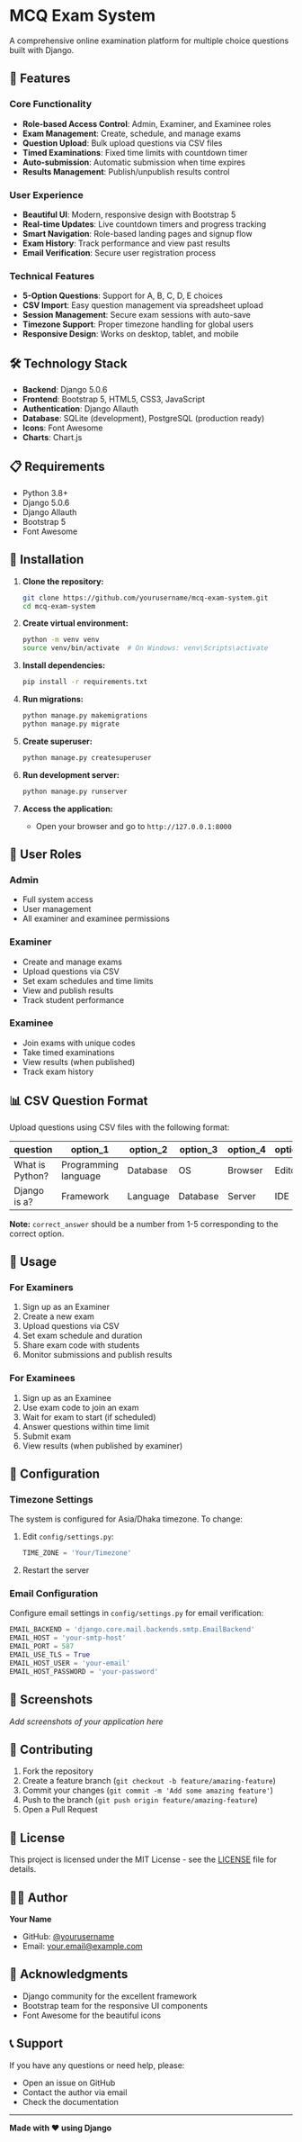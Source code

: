 # MCQ Exam System

A comprehensive online examination platform for multiple choice questions built with Django.

## 🚀 Features

### Core Functionality
- **Role-based Access Control**: Admin, Examiner, and Examinee roles
- **Exam Management**: Create, schedule, and manage exams
- **Question Upload**: Bulk upload questions via CSV files
- **Timed Examinations**: Fixed time limits with countdown timer
- **Auto-submission**: Automatic submission when time expires
- **Results Management**: Publish/unpublish results control

### User Experience
- **Beautiful UI**: Modern, responsive design with Bootstrap 5
- **Real-time Updates**: Live countdown timers and progress tracking
- **Smart Navigation**: Role-based landing pages and signup flow
- **Exam History**: Track performance and view past results
- **Email Verification**: Secure user registration process

### Technical Features
- **5-Option Questions**: Support for A, B, C, D, E choices
- **CSV Import**: Easy question management via spreadsheet upload
- **Session Management**: Secure exam sessions with auto-save
- **Timezone Support**: Proper timezone handling for global users
- **Responsive Design**: Works on desktop, tablet, and mobile

## 🛠️ Technology Stack

- **Backend**: Django 5.0.6
- **Frontend**: Bootstrap 5, HTML5, CSS3, JavaScript
- **Authentication**: Django Allauth
- **Database**: SQLite (development), PostgreSQL (production ready)
- **Icons**: Font Awesome
- **Charts**: Chart.js

## 📋 Requirements

- Python 3.8+
- Django 5.0.6
- Django Allauth
- Bootstrap 5
- Font Awesome

## 🚀 Installation

1. **Clone the repository:**
   ```bash
   git clone https://github.com/yourusername/mcq-exam-system.git
   cd mcq-exam-system
   ```

2. **Create virtual environment:**
   ```bash
   python -m venv venv
   source venv/bin/activate  # On Windows: venv\Scripts\activate
   ```

3. **Install dependencies:**
   ```bash
   pip install -r requirements.txt
   ```

4. **Run migrations:**
   ```bash
   python manage.py makemigrations
   python manage.py migrate
   ```

5. **Create superuser:**
   ```bash
   python manage.py createsuperuser
   ```

6. **Run development server:**
   ```bash
   python manage.py runserver
   ```

7. **Access the application:**
   - Open your browser and go to `http://127.0.0.1:8000`

## 👥 User Roles

### Admin
- Full system access
- User management
- All examiner and examinee permissions

### Examiner
- Create and manage exams
- Upload questions via CSV
- Set exam schedules and time limits
- View and publish results
- Track student performance

### Examinee
- Join exams with unique codes
- Take timed examinations
- View results (when published)
- Track exam history

## 📊 CSV Question Format

Upload questions using CSV files with the following format:

| question | option_1 | option_2 | option_3 | option_4 | option_5 | correct_answer |
|----------|----------|----------|----------|----------|----------|----------------|
| What is Python? | Programming language | Database | OS | Browser | Editor | 1 |
| Django is a? | Framework | Language | Database | Server | IDE | 1 |

**Note:** `correct_answer` should be a number from 1-5 corresponding to the correct option.

## 🎯 Usage

### For Examiners
1. Sign up as an Examiner
2. Create a new exam
3. Upload questions via CSV
4. Set exam schedule and duration
5. Share exam code with students
6. Monitor submissions and publish results

### For Examinees
1. Sign up as an Examinee
2. Use exam code to join an exam
3. Wait for exam to start (if scheduled)
4. Answer questions within time limit
5. Submit exam
6. View results (when published by examiner)

## 🔧 Configuration

### Timezone Settings
The system is configured for Asia/Dhaka timezone. To change:

1. Edit `config/settings.py`:
   ```python
   TIME_ZONE = 'Your/Timezone'
   ```

2. Restart the server

### Email Configuration
Configure email settings in `config/settings.py` for email verification:

```python
EMAIL_BACKEND = 'django.core.mail.backends.smtp.EmailBackend'
EMAIL_HOST = 'your-smtp-host'
EMAIL_PORT = 587
EMAIL_USE_TLS = True
EMAIL_HOST_USER = 'your-email'
EMAIL_HOST_PASSWORD = 'your-password'
```

## 📱 Screenshots

*Add screenshots of your application here*

## 🤝 Contributing

1. Fork the repository
2. Create a feature branch (`git checkout -b feature/amazing-feature`)
3. Commit your changes (`git commit -m 'Add some amazing feature'`)
4. Push to the branch (`git push origin feature/amazing-feature`)
5. Open a Pull Request

## 📄 License

This project is licensed under the MIT License - see the [LICENSE](LICENSE) file for details.

## 👨‍💻 Author

**Your Name**
- GitHub: [@yourusername](https://github.com/yourusername)
- Email: your.email@example.com

## 🙏 Acknowledgments

- Django community for the excellent framework
- Bootstrap team for the responsive UI components
- Font Awesome for the beautiful icons

## 📞 Support

If you have any questions or need help, please:
- Open an issue on GitHub
- Contact the author via email
- Check the documentation

---

**Made with ❤️ using Django**
